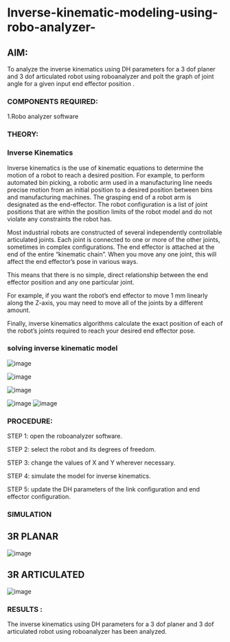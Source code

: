 # Inverse-kinematic-modeling-using-robo-analyzer-

 
## AIM: 
To analyze the inverse kinematics using DH parameters for a 3 dof planer and 3 dof articulated robot using roboanalyzer and polt the graph of joint angle for a given  input end effector position .


### COMPONENTS REQUIRED:
1.Robo analyzer software  


### THEORY: 
  
### Inverse Kinematics
 

Inverse kinematics is the use of kinematic equations to determine the motion of a robot to reach a desired position. For example, to perform automated bin picking, a robotic arm used in a manufacturing line needs precise motion from an initial position to a desired position between bins and manufacturing machines. The grasping end of a robot arm is designated as the end-effector. The robot configuration is a list of joint positions that are within the position limits of the robot model and do not violate any constraints the robot has.

 Most industrial robots are constructed of several independently controllable articulated joints. Each joint is connected to one or more of the other joints, sometimes in complex configurations. The end effector is attached at the end of the entire “kinematic chain”. When you move any one joint, this will affect the end effector’s pose in various ways.

This means that there is no simple, direct relationship between the end effector position and any one particular joint.

For example, if you want the robot’s end effector to move 1 mm linearly along the Z-axis, you may need to move all of the joints by a different amount.

Finally, inverse kinematics algorithms calculate the exact position of each of the robot’s joints required to reach your desired end effector pose.

### solving inverse kinematic model 
![image](https://user-images.githubusercontent.com/36288975/170622829-3fe97ef7-8ef1-44af-afae-b0954871aa0c.png)


![image](https://user-images.githubusercontent.com/36288975/170622902-f48fd9c7-f2ec-4fd5-904b-ea51be8298c3.png)

![image](https://user-images.githubusercontent.com/36288975/170622934-a3fd7f77-7eb2-4408-b66d-d6e3adbd1f99.png)

![image](https://user-images.githubusercontent.com/36288975/170622982-9c4d8b23-1563-4e17-9616-87bcc4f4501d.png)
![image](https://user-images.githubusercontent.com/36288975/170623020-f27efc12-bb58-4f62-840d-af544ac6689e.png)

### PROCEDURE:

STEP 1: open the roboanalyzer software.

STEP 2: select the robot and its degrees of freedom.

STEP 3: change the values of X and Y wherever necessary.

STEP 4: simulate the model for inverse kinematics.

STEP 5: update the DH parameters of the link configuration and end effector configuration.

### SIMULATION 
 
 ## 3R PLANAR
 
 ![image](https://github.com/MIRUDHULA-DHANARAJ/Inverse-kinematic-modeling-using-robo-analyzer-/assets/94828147/d753ebf2-384e-4e6f-bd78-c21f63432a59)

## 3R ARTICULATED

![image](https://github.com/MIRUDHULA-DHANARAJ/Inverse-kinematic-modeling-using-robo-analyzer-/assets/94828147/446ce172-faa4-4108-a507-956e3422dd9c)


### RESULTS :  
The inverse kinematics using DH parameters for a 3 dof planer and 3 dof articulated robot using roboanalyzer has been analyzed.

